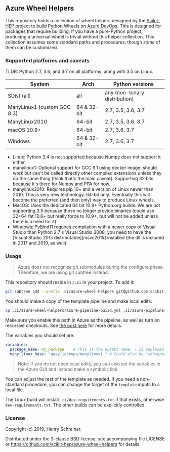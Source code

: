 ## Azure Wheel Helpers

This repository holds a collection of wheel helpers designed by the [Scikit-HEP][] project to build Python Wheels on [Azure DevOps][]. This is designed for packages that require building; if you have a pure-Python project, producing a universal wheel is trivial without this helper collection. This collection assumes some standard paths and procedures, though *some* of them can be customized. 

### Supported platforms and caveats

TLDR: Python 2.7, 3.6, and 3.7 on all platforms, along with 3.5 on Linux.

| System | Arch | Python versions |
|---------|-----|------------------|
| SDist (all) | all |  any (non-binary distribution) |
| ManyLinux1 (custom GCC 8.3) | 64 & 32-bit | 2.7, 3.5, 3.6, 3.7 |
| ManyLinux2010 | 64-bit | 2.7, 3.5, 3.6, 3.7 |
| macOS 10.9+ | 64-bit | 2.7, 3.6, 3.7 |
| Windows | 64 & 32-bit | 2.7, 3.6, 3.7 |

* Linux: Python 3.4 is not supported because Numpy does not support it either.
* manylinux1: Optional support for GCC 9.1 using docker image; should work but can't be called directly other compiled extensions unless they do the same thing (think that's the main caveat). Supporting 32 bits because it's there for Numpy and PPA for now.
* manylinux2010: Requires pip 10+ and a version of Linux newer than 2010. This is very new technology. 64-bit only. Eventually this will become the preferred (and then only) way to produce Linux wheels.
* MacOS: Uses the dedicated 64 bit 10.9+ Python.org builds. We are not supporting 3.5 because those no longer provide binaries (could use 32+64 fat 10.6+ but really force to 10.9+, but will not be added unless there is a need for it).
* Windows: PyBind11 requires compilation with a newer copy of Visual Studio than Python 2.7's Visual Studio 2008; you need to have the [Visual Studio 2015 distributable][msvc2015] installed (the dll is included in 2017 and 2019, as well).

[msvc2017]: https://www.microsoft.com/en-us/download/details.aspx?id=48145

### Usage

> Azure does not recognize git submodules during the configure phase. Therefore, we are using git subtree instead.

This repository should reside in `/.ci` in your project. To add it:

```bash
git subtree add --prefix .ci/azure-wheel-helpers git@github.com:scikit-hep/azure-wheel-helpers.git master --squash
```

You should make a copy of the template pipeline and make local edits:

```bash
cp .ci/azure-wheel-helpers/azure-pipeline-build.yml .ci/azure-pipeline-build.yml
```

Make sure you enable this path in Azure as the pipeline, as well as turn on recursive checkouts. See [the post here][iscinumpy/wheels] for more details.

The variables you should set are:

```yaml
variables:
  package_name: my_package    # This is the output name, - is replaced by _
  many_linux_base: "quay.io/pypa/manylinux1_" # Could also be "skhep/manylinuxgcc-"
```

> Note: If you do not need local edits, you can also set the variables in the Azure GUI and instead make a symbolic link.


You can adjust the rest of the template as needed. If you need a non-standard procedure, you can change the target of the `template` inputs to a local file.

The Linux build will install `.ci/dev-requirements.txt` if that exists, otherwise `dev-requirements.txt`. The other builds can be explicitly controlled.

### License

Copyright (c) 2019, Henry Schreiner.

Distributed under the 3-clause BSD license, see accompanying file LICENSE
or <https://github.com/scikit-hep/azure-wheel-helpers> for details.


[Scikit-HEP]:   http://scikit-hep.org
[Azure DevOps]: https://dev.azure.com
[iscinumpy/wheels]: https://iscinumpy.gitlab.io/post/azure-devops-python-wheels/
[msvc2017]: https://www.microsoft.com/en-us/download/details.aspx?id=48145
